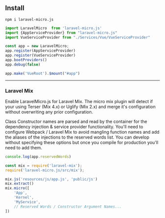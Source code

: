 ## Install
```shell
npm i laravel-micro.js
```
```javascript
import LaravelMicro  from 'laravel-micro.js'
import {AppServiceProvider} from "laravel-micro.js"
import VueServiceProvider from "./Services/Vue/VueServiceProvider"

const app = new LaravelMicro;
app.register(AppServiceProvider)
app.register(VueServiceProvider)
app.bootProviders()
app.debug(false)

app.make('VueRoot').$mount("#app")
```

---
### Laravel Mix
Enable LaravelMicro.js for Laravel Mix.  The micro mix plugin will detect 
if your using Terser (Mix 4.x) or Uglify (Mix 2.x) and merge it's configuration without 
overwriting any prior configuration.

Class Constructor names are parsed and read by the container for the dependency injection & 
service provider functionality. You'll need to configure Webpack / Laravel Mix to avoid 
mangling function names and add the aliases of the injections to the reserved words 
list. You can develop without specifying these options but once you compile for 
production you'll need to add them.

```javascript
console.log(app.reservedWords)
```

```javascript
const mix = require('laravel-mix');
require('laravel-micro.js/src/mix');

mix.js('resources/js/app.js', 'public/js')
mix.extract()
mix.micro([
    'App',
    'Kernel',
    'MyService',
    // Reserved Words / Constructor Argument Names...
])
```